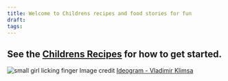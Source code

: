 ```yaml
---
title: Welcome to Childrens recipes and food stories for fun
draft: 
tags:
---
```



## See the [Childrens Recipes](https://knowinginner.github.io/recipe-book/children-recipe/) for how to get started.
![small girl licking finger](licking-fingers1.webp)
Image credit [Ideogram - Vladimir Klimsa](https://www.pexels.com/photo/girl-licking-the-sauce-on-her-finger-8522786/)

